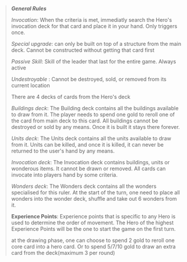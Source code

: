>***General Rules***
>
>*Invocation*: When the criteria is met, immediatly search the Hero's invocation deck for that card and place it in your hand. Only triggers once.
>
>*Special upgrade*: can only be built on top of a structure from the main deck. Cannot be constructed without getting that card first
>
>*Passive Skill*: Skill of the leader that last for the entire game. Always active
>
>*Undestroyable* : Cannot be destroyed, sold, or removed from its current location
> 
>There are 4 decks of cards from the Hero's deck
>
>*Buildings deck*:
>The Building deck contains all the buildings available to draw from it. The player needs to spend one gold to reroll one of the card from main deck to this card. All buildings cannot be destroyed or sold by any means. Once it is built it stays there forever.
>
>*Units deck*:
>The Units deck contains all the units available to draw from it. Units can be killed, and once it is killed, it can never be returned to the user's hand by any means.
>
>*Invocation deck*:
>The Invocation deck contains buildings, units or wonderous items. It cannot be drawn or removed. All cards can invocate into players hand by some criteria.
>
>*Wonders deck*:
>The Wonders deck contains all the wonders specialised for this ruler. At the start of the turn, one need to place all wonders into the wonder deck, shuffle and take out 6 wonders from it. 
>
>**Experience Points**:
>Experience points that is specific to any Hero is used to determine the order of movement. The Hero of the highest Experience Points will be the one to start the game on the first turn.
>
>at the drawing phase, one can choose to spend 2 gold to reroll one core card into a hero card. Or to spend 5/7/10 gold to draw an extra card from the deck(maximum 3 per round)
